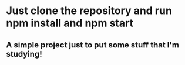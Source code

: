 
# Just clone the repository and run npm install and npm start

## A simple project just to put some stuff that I'm studying!
